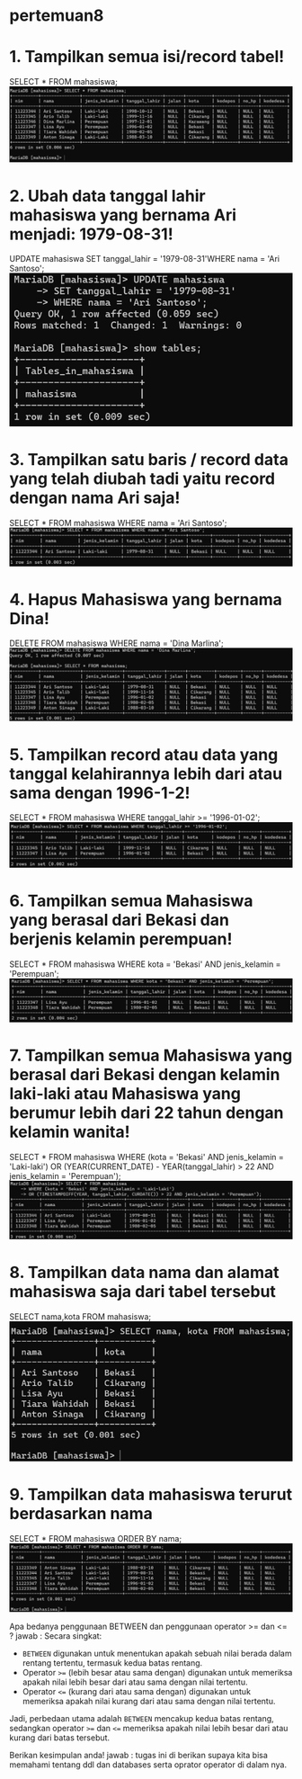 # pertemuan8

# 1. Tampilkan semua isi/record tabel!
SELECT * FROM mahasiswa;
  ![alt text](https://github.com/DzakiAbiyyu/poto/blob/main/1.jpg?raw=true)
# 2. Ubah data tanggal lahir mahasiswa yang bernama Ari menjadi: 1979-08-31!
UPDATE mahasiswa SET tanggal_lahir = '1979-08-31'WHERE nama = 'Ari Santoso';
  ![alt text](https://github.com/DzakiAbiyyu/poto/blob/main/2.jpg?raw=true)
# 3. Tampilkan satu baris / record data yang telah diubah tadi yaitu record dengan nama Ari saja!
SELECT * FROM mahasiswa WHERE nama = 'Ari Santoso';
![alt text](https://github.com/DzakiAbiyyu/poto/blob/main/3.jpg?raw=true)
# 4. Hapus Mahasiswa yang bernama Dina!
DELETE FROM mahasiswa WHERE nama = 'Dina Marlina';
![alt text](https://github.com/DzakiAbiyyu/poto/blob/main/4.jpg?raw=true)
# 5. Tampilkan record atau data yang tanggal kelahirannya lebih dari atau sama dengan 1996-1-2!
SELECT * FROM mahasiswa WHERE tanggal_lahir >= '1996-01-02';
![alt text](https://github.com/DzakiAbiyyu/poto/blob/main/5.jpg?raw=true)
# 6. Tampilkan semua Mahasiswa yang berasal dari Bekasi dan berjenis kelamin perempuan!
SELECT * FROM mahasiswa WHERE kota = 'Bekasi' AND jenis_kelamin = 'Perempuan';
![alt text](https://github.com/DzakiAbiyyu/poto/blob/main/6.jpg?raw=true)
# 7. Tampilkan semua Mahasiswa yang berasal dari Bekasi dengan kelamin laki-laki atau Mahasiswa yang berumur lebih dari 22 tahun dengan kelamin wanita!
SELECT * FROM mahasiswa WHERE (kota = 'Bekasi' AND jenis_kelamin = 'Laki-laki') OR (YEAR(CURRENT_DATE) - YEAR(tanggal_lahir) > 22 AND jenis_kelamin = 'Perempuan');
![alt text](https://github.com/DzakiAbiyyu/poto/blob/main/7.jpg?raw=true)
# 8. Tampilkan data nama dan alamat mahasiswa saja dari tabel tersebut
SELECT nama,kota FROM mahasiswa;
![alt text](https://github.com/DzakiAbiyyu/poto/blob/main/8.jpg?raw=true)
# 9. Tampilkan data mahasiswa terurut berdasarkan nama
SELECT * FROM mahasiswa ORDER BY nama;
![alt text](https://github.com/DzakiAbiyyu/poto/blob/main/9.jpg?raw=true)

Apa bedanya penggunaan BETWEEN dan penggunaan operator >=
dan <= ? 
jawab : Secara singkat:

- `BETWEEN` digunakan untuk menentukan apakah sebuah nilai berada dalam rentang tertentu, termasuk kedua batas rentang.
- Operator `>=` (lebih besar atau sama dengan) digunakan untuk memeriksa apakah nilai lebih besar dari atau sama dengan nilai tertentu.
- Operator `<=` (kurang dari atau sama dengan) digunakan untuk memeriksa apakah nilai kurang dari atau sama dengan nilai tertentu.

Jadi, perbedaan utama adalah `BETWEEN` mencakup kedua batas rentang, sedangkan operator `>=` dan `<=` memeriksa apakah nilai lebih besar dari atau kurang dari batas tersebut.

Berikan kesimpulan anda!
jawab : tugas ini di berikan supaya kita bisa memahami tentang ddl dan databases serta oprator operator di dalam nya.
